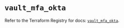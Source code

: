 # `vault_mfa_okta`

Refer to the Terraform Registry for docs: [`vault_mfa_okta`](https://registry.terraform.io/providers/hashicorp/vault/4.8.0/docs/resources/mfa_okta).
